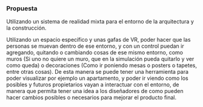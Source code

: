### Propuesta
Utilizando un sistema de realidad mixta para el entorno de la arquitectura y la construcción.

Utilizando un espacio específico y unas gafas de VR, poder hacer que las personas se muevan dentro de ese entorno, y con un control puedan ir agregando, quitando o cambiando cosas de ese mismo entorno, como muros (Si uno no quiere un muro, que en la simulación pueda quitarlo y ver como queda) o decoraciones (Como ir poniendo mesas o posters o tapetes, entre otras cosas). De esta manera se puede tener una herramienta para poder visualizar por ejemplo un apartamento, y poder ir viendo como los posibles y futuros propietarios vayan a interactuar con el entorno, de manera que permita tener una idea a los diseñadores de como pueden hacer cambios posibles o necesarios para mejorar el producto final.
